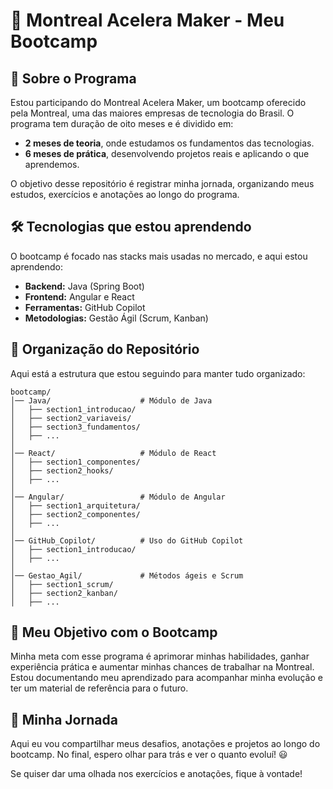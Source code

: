 # 🚀 Montreal Acelera Maker - Meu Bootcamp

## 📌 Sobre o Programa
Estou participando do Montreal Acelera Maker, um bootcamp oferecido pela Montreal, uma das maiores empresas de tecnologia do Brasil. O programa tem duração de oito meses e é dividido em:

- **2 meses de teoria**, onde estudamos os fundamentos das tecnologias.
- **6 meses de prática**, desenvolvendo projetos reais e aplicando o que aprendemos.

O objetivo desse repositório é registrar minha jornada, organizando meus estudos, exercícios e anotações ao longo do programa.

## 🛠️ Tecnologias que estou aprendendo
O bootcamp é focado nas stacks mais usadas no mercado, e aqui estou aprendendo:

- **Backend:** Java (Spring Boot)
- **Frontend:** Angular e React
- **Ferramentas:** GitHub Copilot
- **Metodologias:** Gestão Ágil (Scrum, Kanban)

## 📂 Organização do Repositório
Aqui está a estrutura que estou seguindo para manter tudo organizado:

```
bootcamp/
│── Java/                    # Módulo de Java
│   ├── section1_introducao/
│   ├── section2_variaveis/
│   ├── section3_fundamentos/
│   ├── ...
│
│── React/                   # Módulo de React
│   ├── section1_componentes/
│   ├── section2_hooks/
│   ├── ...
│
│── Angular/                 # Módulo de Angular
│   ├── section1_arquitetura/
│   ├── section2_componentes/
│   ├── ...
│
│── GitHub_Copilot/          # Uso do GitHub Copilot
│   ├── section1_introducao/
│   ├── ...
│
│── Gestao_Agil/             # Métodos ágeis e Scrum
│   ├── section1_scrum/
│   ├── section2_kanban/
│   ├── ...
```

## 🎯 Meu Objetivo com o Bootcamp
Minha meta com esse programa é aprimorar minhas habilidades, ganhar experiência prática e aumentar minhas chances de trabalhar na Montreal. Estou documentando meu aprendizado para acompanhar minha evolução e ter um material de referência para o futuro.

## 🚀 Minha Jornada
Aqui eu vou compartilhar meus desafios, anotações e projetos ao longo do bootcamp. No final, espero olhar para trás e ver o quanto evoluí! 😃

Se quiser dar uma olhada nos exercícios e anotações, fique à vontade!
